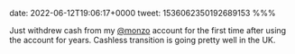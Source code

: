 date: 2022-06-12T19:06:17+0000
tweet: 1536062350192689153
%%%

Just withdrew cash from my [@monzo](https://twitter.com/monzo) account for the first time after using the account for years. Cashless transition is going pretty well in the UK.
